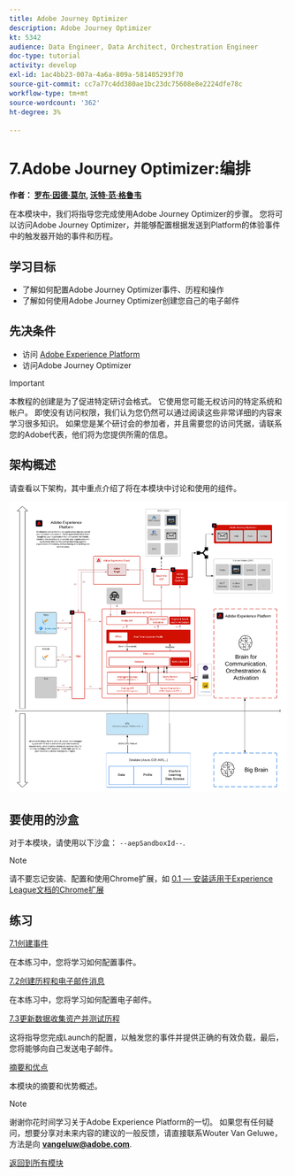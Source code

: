 ```yaml
---
title: Adobe Journey Optimizer
description: Adobe Journey Optimizer
kt: 5342
audience: Data Engineer, Data Architect, Orchestration Engineer
doc-type: tutorial
activity: develop
exl-id: 1ac4bb23-007a-4a6a-809a-581405293f70
source-git-commit: cc7a77c4dd380ae1bc23dc75608e8e2224dfe78c
workflow-type: tm+mt
source-wordcount: '362'
ht-degree: 3%

---
```


# 7.Adobe Journey Optimizer:编排

**作者： [罗布·因德·莫尔](https://www.linkedin.com/in/ridmaur/), [沃特·范·格鲁韦](https://www.linkedin.com/in/woutervangeluwe/)**

在本模块中，我们将指导您完成使用Adobe Journey Optimizer的步骤。 您将可以访问Adobe Journey Optimizer，并能够配置根据发送到Platform的体验事件中的触发器开始的事件和历程。

## 学习目标

- 了解如何配置Adobe Journey Optimizer事件、历程和操作
- 了解如何使用Adobe Journey Optimizer创建您自己的电子邮件

## 先决条件

- 访问 [Adobe Experience Platform](https://experience.adobe.com/platform)
- 访问Adobe Journey Optimizer

>[!IMPORTANT]
>
>本教程的创建是为了促进特定研讨会格式。 它使用您可能无权访问的特定系统和帐户。 即使没有访问权限，我们认为您仍然可以通过阅读这些非常详细的内容来学习很多知识。 如果您是某个研讨会的参加者，并且需要您的访问凭据，请联系您的Adobe代表，他们将为您提供所需的信息。

## 架构概述

请查看以下架构，其中重点介绍了将在本模块中讨论和使用的组件。

![架构概述](../../assets/images/architecturem6.png)

## 要使用的沙盒

对于本模块，请使用以下沙盒： `--aepSandboxId--`.

>[!NOTE]
>
>请不要忘记安装、配置和使用Chrome扩展，如 [0.1 — 安装适用于Experience League文档的Chrome扩展](../module0/ex1.md)

## 练习

[7.1创建事件](./ex1.md)

在本练习中，您将学习如何配置事件。

[7.2创建历程和电子邮件消息](./ex2.md)

在本练习中，您将学习如何配置电子邮件。

[7.3更新数据收集资产并测试历程](./ex3.md)

这将指导您完成Launch的配置，以触发您的事件并提供正确的有效负载，最后，您将能够向自己发送电子邮件。

[摘要和优点](./summary.md)

本模块的摘要和优势概述。

>[!NOTE]
>
>谢谢你花时间学习关于Adobe Experience Platform的一切。 如果您有任何疑问，想要分享对未来内容的建议的一般反馈，请直接联系Wouter Van Geluwe，方法是向 **vangeluw@adobe.com**.

[返回到所有模块](../../overview.md)
